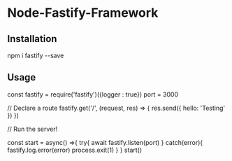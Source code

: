 # Node-Fastify-Framework
## Installation
npm i fastify --save

## Usage
const fastify = require('fastify')({logger : true})
port = 3000

// Declare a route
fastify.get('/', (request, res) => {
  res.send({ hello: 'Testing' })
})

// Run the server!

const start = async() =>{
    try{
        await fastify.listen(port)
    } catch(error){
        fastify.log.error(error)
        process.exit(1)
    }
}
start()